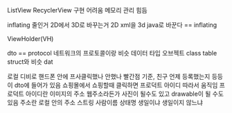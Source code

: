 ListView
RecyclerView
구현 어려움
메모리 관리 힘듬

inflating 줄인거
2D에서 3D로 바꾸는거
2D xml을 3d java로 바꾼다 == inflating

ViewHolder(VH)

dto  == protocol 네트워크의 프로토콜이랑 비슷 데이터 타입 오브젝트 class table struct와 비슷
dat

로컬 디비로 핸드폰 안에 프사클릭했나 안했나 빨간점 기준, 친구 언제 등록했는지 등등 이 dto에 들어가 있음
쇼핑몰에서 쇼핑할때 클릭하면 프로덕트 아이디 따라서 움직임
프로덕트 아이디란
이미지의 주소 웹주소라든가 사진이 될수도 있고  drawable이 될 수도 있음
주소란 로컬 안의 주소
스트링 사람이름
상태명
생일이냐 생일이지 않느냐 
